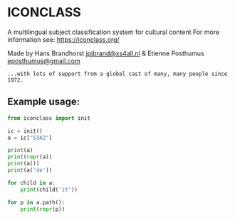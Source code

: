 # ICONCLASS

A multilingual subject classification system for cultural content
For more information see: https://iconclass.org/

Made by Hans Brandhorst <jpjbrand@xs4all.nl> & Etienne Posthumus <eposthumus@gmail.com>

    ...with lots of support from a global cast of many, many people since 1972.

## Example usage:

```python
from iconclass import init

ic = init()
a = ic["53A2"]

print(a)
print(repr(a))
print(a())
print(a('de'))

for child in a:
    print(child('it'))

for p in a.path():
    print(repr(p))
```
